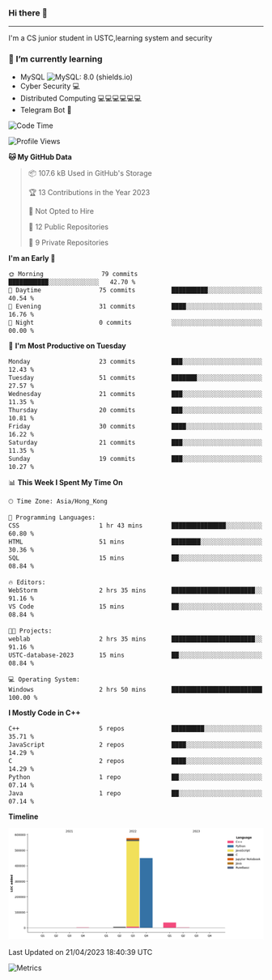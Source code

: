 ### Hi there 👋

<!--
**aozaki-touko/aozaki-touko** is a ✨ _special_ ✨ repository because its `README.md` (this file) appears on your GitHub profile.

Here are some ideas to get you started:

-  ...
- 🌱 I’m currently learning ...
- 👯 I’m looking to collaborate on ...
- 🤔 I’m looking for help with ...
- 💬 Ask me about ...
- 📫 How to reach me: ...
- 😄 Pronouns: ...
- ⚡ Fun fact: ...
-->

---

I'm a CS junior student in USTC,learning system and security



### 🌱 I’m currently learning

- MySQL ![MySQL: 8.0 (shields.io)](https://img.shields.io/badge/MySQL-8.0-blue)
- Cyber Security :computer:
- Distributed Computing :computer::computer::computer::computer::computer::computer:
- Telegram Bot :robot:



<!--START_SECTION:waka-->
![Code Time](http://img.shields.io/badge/Code%20Time-2%20hrs%2050%20mins-blue)

![Profile Views](http://img.shields.io/badge/Profile%20Views-160-blue)

**🐱 My GitHub Data** 

> 📦 107.6 kB Used in GitHub's Storage 
 > 
> 🏆 13 Contributions in the Year 2023
 > 
> 🚫 Not Opted to Hire
 > 
> 📜 12 Public Repositories 
 > 
> 🔑 9 Private Repositories 
 > 
**I'm an Early 🐤** 

```text
🌞 Morning                79 commits          ███████████░░░░░░░░░░░░░░   42.70 % 
🌆 Daytime                75 commits          ██████████░░░░░░░░░░░░░░░   40.54 % 
🌃 Evening                31 commits          ████░░░░░░░░░░░░░░░░░░░░░   16.76 % 
🌙 Night                  0 commits           ░░░░░░░░░░░░░░░░░░░░░░░░░   00.00 % 
```
📅 **I'm Most Productive on Tuesday** 

```text
Monday                   23 commits          ███░░░░░░░░░░░░░░░░░░░░░░   12.43 % 
Tuesday                  51 commits          ███████░░░░░░░░░░░░░░░░░░   27.57 % 
Wednesday                21 commits          ███░░░░░░░░░░░░░░░░░░░░░░   11.35 % 
Thursday                 20 commits          ███░░░░░░░░░░░░░░░░░░░░░░   10.81 % 
Friday                   30 commits          ████░░░░░░░░░░░░░░░░░░░░░   16.22 % 
Saturday                 21 commits          ███░░░░░░░░░░░░░░░░░░░░░░   11.35 % 
Sunday                   19 commits          ███░░░░░░░░░░░░░░░░░░░░░░   10.27 % 
```


📊 **This Week I Spent My Time On** 

```text
🕑︎ Time Zone: Asia/Hong_Kong

💬 Programming Languages: 
CSS                      1 hr 43 mins        ███████████████░░░░░░░░░░   60.80 % 
HTML                     51 mins             ████████░░░░░░░░░░░░░░░░░   30.36 % 
SQL                      15 mins             ██░░░░░░░░░░░░░░░░░░░░░░░   08.84 % 

🔥 Editors: 
WebStorm                 2 hrs 35 mins       ███████████████████████░░   91.16 % 
VS Code                  15 mins             ██░░░░░░░░░░░░░░░░░░░░░░░   08.84 % 

🐱‍💻 Projects: 
weblab                   2 hrs 35 mins       ███████████████████████░░   91.16 % 
USTC-database-2023       15 mins             ██░░░░░░░░░░░░░░░░░░░░░░░   08.84 % 

💻 Operating System: 
Windows                  2 hrs 50 mins       █████████████████████████   100.00 % 
```

**I Mostly Code in C++** 

```text
C++                      5 repos             █████████░░░░░░░░░░░░░░░░   35.71 % 
JavaScript               2 repos             ████░░░░░░░░░░░░░░░░░░░░░   14.29 % 
C                        2 repos             ████░░░░░░░░░░░░░░░░░░░░░   14.29 % 
Python                   1 repo              ██░░░░░░░░░░░░░░░░░░░░░░░   07.14 % 
Java                     1 repo              ██░░░░░░░░░░░░░░░░░░░░░░░   07.14 % 
```



**Timeline**

![Lines of Code chart](https://raw.githubusercontent.com/aozaki-touko/aozaki-touko/main/assets/bar_graph.png)


 Last Updated on 21/04/2023 18:40:39 UTC
<!--END_SECTION:waka-->
![Metrics](https://metrics.lecoq.io/aozaki-touko?template=classic&base.header=0&habits=1&languages=1&fortune=1&base=header%2C%20activity%2C%20community%2C%20repositories%2C%20metadata&base.indepth=false&base.hireable=false&base.skip=false&languages=false&languages.limit=8&languages.threshold=0%25&languages.other=false&languages.colors=github&languages.sections=most-used&languages.indepth=false&languages.analysis.timeout=15&languages.analysis.timeout.repositories=7.5&languages.categories=markup%2C%20programming&languages.recent.categories=markup%2C%20programming&languages.recent.load=300&languages.recent.days=14&habits=false&habits.from=200&habits.days=14&habits.facts=true&habits.charts=false&habits.charts.type=classic&habits.trim=false&habits.languages.limit=8&habits.languages.threshold=0%25&fortune=false&config.timezone=Asia%2FHong_Kong)
